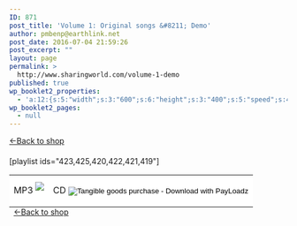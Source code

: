 ```yaml
---
ID: 871
post_title: 'Volume 1: Original songs &#8211; Demo'
author: pmbenp@earthlink.net
post_date: 2016-07-04 21:59:26
post_excerpt: ""
layout: page
permalink: >
  http://www.sharingworld.com/volume-1-demo
published: true
wp_booklet2_properties:
  - 'a:12:{s:5:"width";s:3:"600";s:6:"height";s:3:"400";s:5:"speed";s:4:"1000";s:5:"delay";s:4:"5000";s:9:"direction";s:3:"LTR";s:14:"arrows_enabled";b:0;s:20:"page_numbers_enabled";b:1;s:14:"cover_behavior";s:4:"open";s:7:"padding";s:2:"10";s:18:"thumbnails_enabled";b:0;s:13:"popup_enabled";s:0:"";s:5:"theme";s:7:"default";}'
wp_booklet2_pages:
  - null
---
```

<a href=": http://www.sharingworld.com/shop-2"> &#8592;Back to shop</a>
&nbsp;
<h4 style="text-align: left;"></h4>
[playlist ids="423,425,420,422,421,419"]


<table style="margin-bottom: 0">

<tr style="margin-bottom: 0">
<td style="background-color: #ffffff; border: 0; margin: 0"><form action="https://www.payloadz.com/go/?tangible=1"method=post target=paypal><span style=font-size:16px>MP3</span>
<a href="http://www.payloadz.com/go/?id=3123308" target="paypal"><img src="http://www.sharingworld.com/wp-content/uploads/2016/02/add-cart-e1464143165363.png" style="margin-top: 10px; margin-bottom: 5px; "></a></td>


<td style="background-color: #ffffff; border: 0;"><form action="https://www.payloadz.com/go/?tangible=1"method=post target=paypal><span style=font-size:16px>CD</span><form action="https://www.payloadz.com/go/?tangible=1"method=post style=text-align:center target=paypal><input name=cmd type=hidden value=_cart><input name=business type=hidden value=sharingworld9@gmail.com><input name=item_name type=hidden value="Mixed Bag for Kids: Original Songs, Volume 1 - CD"><input name=item_number type=hidden value=MB-vol1-cd><input name=amount type=hidden value=6.99><input name=no_shipping type=hidden value=2><input name=return type=hidden value=https://www.payloadz.com/d1/default.aspx> <input name=no_note type=hidden value=1><input name=submit type=image alt="Tangible goods purchase - Download with PayLoadz"border=0 src=http://www.sharingworld.com/wp-content/uploads/2016/02/add-cart-e1464143165363.png style=border:none;background:#FFF><input name=notify_url type=hidden value=http://www.payloadz.com/pay/index.asp> <input name=shipping type=hidden value=4.95><input name=handling type=hidden value=0.00> <input name=rm type=hidden value=2><input name=mrb type=hidden value=R-5L192964UH642590D><input name=bn type=hidden value=PayLoadz><input name=pal type=hidden value=QNV3YGA7EVCDE> <input name=cbt type=hidden value="Continue to Download"> <input name=tangible type=hidden value=true> <input name="shopping_url "type=hidden></form></tr>

</table>
&nbsp;
<a href=": http://www.sharingworld.com/shop-2"> &#8592;Back to shop</a>